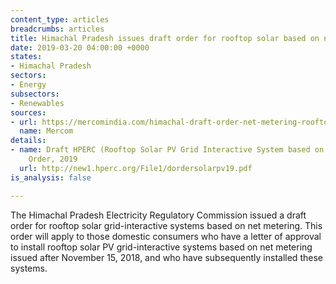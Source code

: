 ```yaml
---
content_type: articles
breadcrumbs: articles
title: Himachal Pradesh issues draft order for rooftop solar based on net metering
date: 2019-03-20 04:00:00 +0000
states:
- Himachal Pradesh
sectors:
- Energy
subsectors:
- Renewables
sources:
- url: https://mercomindia.com/himachal-draft-order-net-metering-rooftop-solar/
  name: Mercom
details:
- name: Draft HPERC (Rooftop Solar PV Grid Interactive System based on Net Metering)
    Order, 2019
  url: http://new1.hperc.org/File1/dordersolarpv19.pdf
is_analysis: false

---
```

The Himachal Pradesh Electricity Regulatory Commission issued a draft order for rooftop solar grid-interactive systems based on net metering. This order will apply to those domestic consumers who have a letter of approval to install rooftop solar PV grid-interactive systems based on net metering issued after November 15, 2018, and who have subsequently installed these systems.